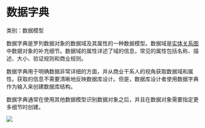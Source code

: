 # 数据字典

类别：数据模型

数据字典是罗列数据对象的数据域及其属性的一种数据模型。数据域是[实体关系图](实体关系图.md)中数据对象的补充细节。数据域的属性详述了域的信息，常见的属性包括名称、描述、大小、验证规则和商业规则。

数据字典用于明确数据非常详细的方面，并从商业干系人的视角获取数据域和属性。获取的信息不需要清晰地反映数据库设计。但是，数据库设计者使用数据字典作为输入来创建数据库结构。

数据字典通常在使用其他数据模型识别数据对象之后，并且在数据对象需要指定更多细节时创建。

![](../images/数据字典.png)